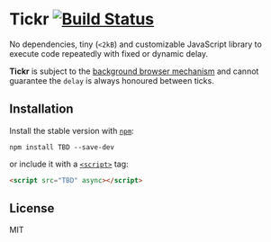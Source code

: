 # Tickr [![Build Status](https://travis-ci.org/dighan/tickr.svg?branch=master)](https://travis-ci.org/dighan/tickr)

No dependencies, tiny (`<2kB`) and customizable JavaScript library to execute code repeatedly with fixed or dynamic delay.

**Tickr** is subject to the [background browser mechanism](https://developers.google.com/web/updates/2017/03/background_tabs) and
cannot guarantee the `delay` is always honoured between ticks.

## Installation

Install the stable version with [`npm`](https://docs.npmjs.com/getting-started/what-is-npm):

```shell
npm install TBD --save-dev
```

or include it with a [`<script>`](https://developer.mozilla.org/en-US/docs/Web/HTML/Element/script) tag:

```html
<script src="TBD" async></script>
```

## License

MIT
